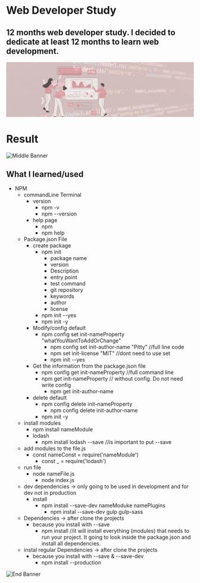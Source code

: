 # Web Developer Study
## 12 months web developer study. I decided to dedicate at least 12 months to learn web development.

![Begin Banner](Documentation/top-1200x350.gif)
 
# Result
![Middle Banner](/WDS-22_NPM-1_NPM_Crash_Course/wds-22.png)
   
## What I learned/used
* NPM
    * commandLine Terminal
        * version 
            * npm -v
            * npm --version
        * help page
            * npm
            * npm help
    * Package.json File
        * create package
            * npm init
                * package name
                * version
                * Description
                * entry point
                * test command
                * git repository
                * keywords
                * author
                * license
            * npm init --yes 
            * npm init -y 
        * Modify/config default
            * npm config set init-nameProperty "whatYouWantToAddOrChange"
                * npm config set init-author-name "Pitty" //full line code
                * npm set init-license "MIT" //dont  need to use set
                * npm init --yes
        * Get the information from the package.json file
            * npm config get init-nameProperty //full command line
            * npm get init-nameProperty // without config. Do not need write config
                * npm get init-author-name
        * delete default
            * npm config delete init-nameProperty
                * npm config delete init-author-name
            * npm init -y
    * install modules
        * npm install nameModule
        * lodash
            * npm install lodash --save //is important to put --save
    * add modules to the file.js
        * const nameConst = require('nameModule')
            * const _ = require('lodash')
    * run file
        * node nameFile.js
            * node index.js
    * dev dependencies -> only going to be used in development and for dev not in production
        * install
            * npm install --save-dev nameModuke namePlugins
                * npm instal --save-dev gulp gulp-sass
    * Dependencies -> after clone the projects
        * because you install with --save
            * npm install //it will install everything (modules) that needs to run your project. It going to look inside the package.json and install all dependencies.
    * instal regular Dependencies -> after clone the projects
        * because you install with --save & --save-dev
            * npm install --production






![End Banner](Documentation/botton-1200x350.gif)   
